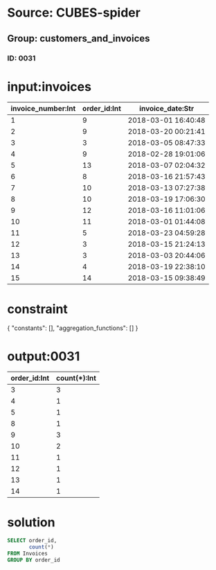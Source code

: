 # Source: CUBES-spider
## Group: customers_and_invoices
### ID: 0031

# input:invoices

| invoice_number:Int | order_id:Int | invoice_date:Str |
|---|---|---|
| 1 | 9 | 2018-03-01 16:40:48 |
| 2 | 9 | 2018-03-20 00:21:41 |
| 3 | 3 | 2018-03-05 08:47:33 |
| 4 | 9 | 2018-02-28 19:01:06 |
| 5 | 13 | 2018-03-07 02:04:32 |
| 6 | 8 | 2018-03-16 21:57:43 |
| 7 | 10 | 2018-03-13 07:27:38 |
| 8 | 10 | 2018-03-19 17:06:30 |
| 9 | 12 | 2018-03-16 11:01:06 |
| 10 | 11 | 2018-03-01 01:44:08 |
| 11 | 5 | 2018-03-23 04:59:28 |
| 12 | 3 | 2018-03-15 21:24:13 |
| 13 | 3 | 2018-03-03 20:44:06 |
| 14 | 4 | 2018-03-19 22:38:10 |
| 15 | 14 | 2018-03-15 09:38:49 |

# constraint

{
  "constants": [],
  "aggregation_functions": []
}

# output:0031

| order_id:Int | count(*):Int |
|---|---|
| 3 | 3 |
| 4 | 1 |
| 5 | 1 |
| 8 | 1 |
| 9 | 3 |
| 10 | 2 |
| 11 | 1 |
| 12 | 1 |
| 13 | 1 |
| 14 | 1 |

# solution

```sql
SELECT order_id,
       count(*)
FROM Invoices
GROUP BY order_id
```
